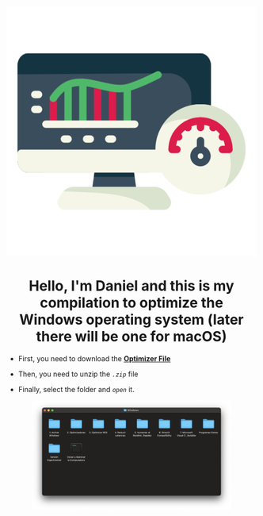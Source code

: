 <div align="center" width="80%">
<img src="./IMG/Computer speed.png">
</div>

# <div align="center">Hello, I'm Daniel and this is my compilation to optimize the Windows operating system (later there will be one for macOS)</div>

[comment]: <> (Optimizer File v1.0.0 [Feb/12/2024] )
- First, you need to download the [**Optimizer File**](./DaniOS-Optimizer.zip)

- Then, you need to unzip the _`.zip`_ file

- Finally, select the folder and _`open`_ it.

<div align="center">
<img src="./IMG/Folder.png" width="80%">
</div>
